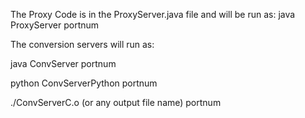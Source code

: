 The Proxy Code is in the ProxyServer.java file and will be run as:
java ProxyServer portnum



The conversion servers will run as:


java ConvServer portnum


python ConvServerPython portnum


./ConvServerC.o (or any output file name) portnum
